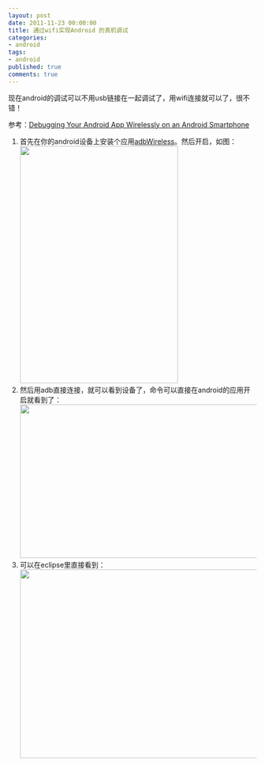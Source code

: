```yaml
---
layout: post
date: 2011-11-23 00:00:00
title: 通过wifi实现Android 的真机调试
categories:
- android
tags:
- android
published: true
comments: true
---
```

<p>现在android的调试可以不用usb链接在一起调试了，用wifi连接就可以了，很不错！</p>

<p>参考：<a title="Debugging Your Android App Wirelessly on an Android Smartphone" href="http://www.jessechen.net/blog/debugging-your-android-app-wirelessly-on-an-android-smartphone/" target="_blank">Debugging Your Android App Wirelessly on an Android Smartphone</a>
<ol>
	<li>首先在你的android设备上安装个应用<a href="https://market.android.com/details?id=siir.es.adbWireless&amp;feature=search_result">adbWireless</a>。然后开启，如图：
<br>
<img class="alignnone size-full wp-image-968" title="5568035211_7dcd1ed9ed" src="{{site.url}}/media/2011/11/5568035211_7dcd1ed9ed.jpeg" alt="" width="320" height="480" /></li>
	<li>然后用adb直接连接，就可以看到设备了，命令可以直接在android的应用开启就看到了：
<img class="alignnone size-full wp-image-969" title="2011-03-16_2103" src="{{site.url}}/media/2011/11/2011-03-16_2103.png" alt="" width="629" height="311" /></li>
	<li>可以在eclipse里直接看到：
<img class="alignnone size-full wp-image-970" title="2011-03-16_2044" src="{{site.url}}/media/2011/11/2011-03-16_2044.png" alt="" width="672" height="382" /></li>
</ol></p>

